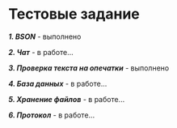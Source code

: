 # Тестовые задание

**_1. BSON_** - выполнено

**_2. Чат_** - в работе...

**_3. Проверка текста на опечатки_** - выполнено

**_4. База данных_** - в работе...

**_5. Хранение файлов_** - в работе...

**_6. Протокол_** - в работе...
